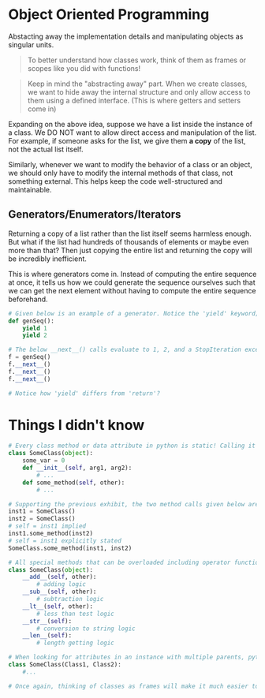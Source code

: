 # Object Oriented Programming
Abstacting away the implementation details and manipulating objects as singular units.

> To better understand how classes work, think of them as frames or scopes like you did with functions!

> Keep in mind the "abstracting away" part. When we create classes, we want to hide away the internal structure and only allow access to them using a defined interface. (This is where getters and setters come in)

Expanding on the above idea, suppose we have a list inside the instance of a class. We DO NOT want to allow direct access and manipulation of the list. For example, if someone asks for the list, we give them **a copy** of the list, not the actual list itself.

Similarly, whenever we want to modify the behavior of a class or an object, we should only have to modify the internal methods of that class, not something external. This helps keep the code well-structured and maintainable.

## Generators/Enumerators/Iterators
Returning a copy of a list rather than the list itself seems harmless enough. But what if the list had hundreds of thousands of elements or maybe even more than that? Then just copying the entire list and returning the copy will be incredibly inefficient.

This is where generators come in. Instead of computing the entire sequence at once, it tells us how we could generate the sequence ourselves such that we can get the next element without having to compute the entire sequence beforehand.

```python
# Given below is an example of a generator. Notice the 'yield' keyword; it tells python to **pause** the execution at that point, and then return the given value when the __next__() function is called. When it runs out of things to yield, it raises a StopIteration exception.
def genSeq():
    yield 1
    yield 2

# The below __next__() calls evaluate to 1, 2, and a StopIteration exception.
f = genSeq()
f.__next__()
f.__next__()
f.__next__()

# Notice how 'yield' differs from 'return'?
```

# Things I didn't know
```python
# Every class method or data attribute in python is static! Calling it on an instance just passes the instance that it was called on as the first (self) argument.
class SomeClass(object):
    some_var = 0
    def __init__(self, arg1, arg2):
        # ...
    def some_method(self, other):
        # ...

# Supporting the previous exhibit, the two method calls given below are equivalent!
inst1 = SomeClass()
inst2 = SomeClass()
# self = inst1 implied
inst1.some_method(inst2)
# self = inst1 explicitly stated
SomeClass.some_method(inst1, inst2)

# All special methods that can be overloaded including operator functions are enclosed with double underscores. Given below are some of them but there are so many more! Look em up.
class SomeClass(object):
    __add__(self, other):
        # adding logic
    __sub__(self, other):
        # subtraction logic
    __lt__(self, other):
        # less than test logic
    __str__(self):
        # conversion to string logic
    __len__(self):
        # length getting logic

# When looking for attributes in an instance with multiple parents, python looks for it in a left-to-right depth-first search through the superclasses. For example, when looking for an attribute for the class given below, python will first look for it in Class1, then its parent classes, then Class2, and its parent classes and so on...
class SomeClass(Class1, Class2):
    #...

# Once again, thinking of classes as frames will make it much easier to understand why the classes behave the way they do.
```